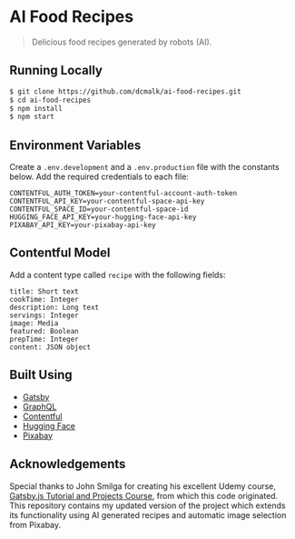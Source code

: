 # AI Food Recipes

> Delicious food recipes generated by robots (AI).

## Running Locally

```bash
$ git clone https://github.com/dcmalk/ai-food-recipes.git
$ cd ai-food-recipes
$ npm install
$ npm start
```

## Environment Variables

Create a `.env.development` and a `.env.production` file with the constants below. Add the required credentials to each file:

```
CONTENTFUL_AUTH_TOKEN=your-contentful-account-auth-token
CONTENTFUL_API_KEY=your-contentful-space-api-key
CONTENTFUL_SPACE_ID=your-contentful-space-id
HUGGING_FACE_API_KEY=your-hugging-face-api-key
PIXABAY_API_KEY=your-pixabay-api-key
```

## Contentful Model

Add a content type called `recipe` with the following fields:

```
title: Short text
cookTime: Integer
description: Long text
servings: Integer
image: Media
featured: Boolean
prepTime: Integer
content: JSON object
```

## Built Using

- [Gatsby](https://www.gatsbyjs.com/)
- [GraphQL](https://graphql.org/)
- [Contentful](https://www.contentful.com/)
- [Hugging Face](https://huggingface.co/)
- [Pixabay](https://pixabay.com/)

## Acknowledgements

Special thanks to John Smilga for creating his excellent Udemy course, [Gatsby.js Tutorial and Projects Course](https://www.udemy.com/course/gatsby-tutorial-and-projects-course/), from which this code originated. This repository contains my updated version of the project which extends its functionality using AI generated recipes and automatic image selection from Pixabay.
